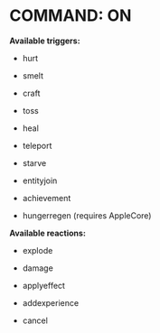 COMMAND: ON
===========
**Available triggers:**

- hurt

- smelt

- craft

- toss

- heal

- teleport

- starve

- entityjoin

- achievement

- hungerregen (requires AppleCore)

**Available reactions:**

- explode

- damage

- applyeffect

- addexperience

- cancel
